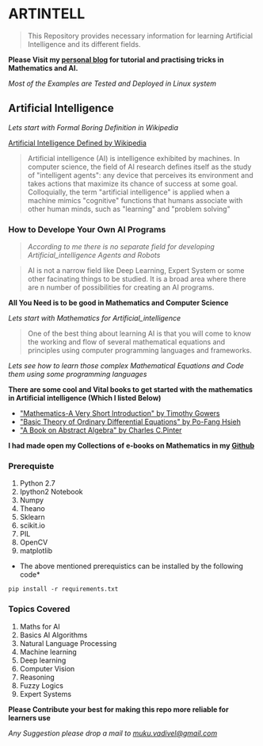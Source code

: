 # ARTINTELL
> This Repository provides necessary information for learning Artificial Intelligence and its different fields.

**Please Visit my [personal blog](http://murugeshmarvel.github.io) for tutorial and practising tricks in Mathematics and AI.**

*Most of the Examples are Tested and Deployed in Linux system*

## Artificial Intelligence
*Lets start with Formal Boring Definition in Wikipedia*

[ Artificial Intelligence Defined by Wikipedia ](https://en.wikipedia.org/wiki/Artificial_intelligence)

> Artificial intelligence (AI) is intelligence exhibited by machines. In computer science, the field of AI research defines itself as the study of "intelligent agents": any device that perceives its environment and takes actions that maximize its chance of success at some goal. Colloquially, the term "artificial intelligence" is applied when a machine mimics "cognitive" functions that humans associate with other human minds, such as "learning" and "problem solving"

### How to Develope Your Own AI Programs
> *According to me there is no separate field for developing Artificial_intelligence Agents and Robots*

> AI is not a narrow field like Deep Learning, Expert System or some other facinating things to be studied. It is a broad area where there are n number of possibilities for creating an AI programs.

**All You Need is to be good in Mathematics and Computer Science**

*Lets start with Mathematics for Artificial_intelligence*

>One of the best thing about learning AI is that you will come to know the working and flow of several mathematical equations and principles using computer programming languages and frameworks.

*Lets see how to learn those complex Mathematical Equations and Code them using some programming languages*

**There are some cool and Vital books to get started with the mathematics in Artificial intelligence (Which I listed Below)**

* ["Mathematics-A Very Short Introduction" by Timothy Gowers](https://github.com/MurugeshMarvel/Books/blob/master/Mathematics/Mathematics-A%20short%20introduction.pdf)
* ["Basic Theory of Ordinary Differential Equations" by Po-Fang Hsieh](https://github.com/MurugeshMarvel/Books/blob/master/Mathematics/Basic%20Theory%20of%20Ordinary%20Differential%20Equations.pdf)
* ["A Book on Abstract Algebra" by Charles C.Pinter](https://github.com/MurugeshMarvel/Books/blob/master/Mathematics/A%20Book%20of%20Abstract%20Algebra%20by%20Charles%20C.%20Pinter.pdf)

**I had made open my Collections of e-books on Mathematics in my [Github](https://github.com/MurugeshMarvel/Books/tree/master/Mathematics)**



### Prerequiste
1. Python 2.7
2. Ipython2 Notebook
3. Numpy
4. Theano
5. Sklearn
6. scikit.io
7. PIL
8. OpenCV
9. matplotlib

* The above mentioned prerequistics can be installed by the following code*


```
pip install -r requirements.txt
```
### Topics Covered
1. Maths for AI
2. Basics AI Algorithms
3. Natural Language Processing
4. Machine learning
5. Deep learning
6. Computer Vision
7. Reasoning
8. Fuzzy Logics
9. Expert Systems

**Please Contribute your best for making this repo more reliable for learners use**

*Any Suggestion please drop a mail to muku.vadivel@gmail.com*
